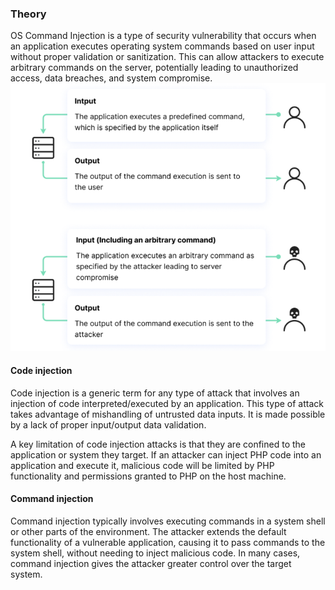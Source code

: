 ### Theory

OS Command Injection is a type of security vulnerability that occurs when an application executes operating system commands based on user input without proper validation or sanitization. This can allow attackers to execute arbitrary commands on the server, potentially leading to unauthorized access, data breaches, and system compromise.
<img src="./images/os.png">
<h4>Code injection </h4>
<p>Code injection is a generic term for any type of attack that involves an injection of code interpreted/executed by an application. This type of attack takes advantage of mishandling of untrusted data inputs. It is made possible by a lack of proper input/output data validation.

A key limitation of code injection attacks is that they are confined to the application or system they target. If an attacker can inject PHP code into an application and execute it, malicious code will be limited by PHP functionality and permissions granted to PHP on the host machine.</p>
<h4>Command injection </h4>
<p>Command injection typically involves executing commands in a system shell or other parts of the environment. The attacker extends the default functionality of a vulnerable application, causing it to pass commands to the system shell, without needing to inject malicious code. In many cases, command injection gives the attacker greater control over the target system.</p>